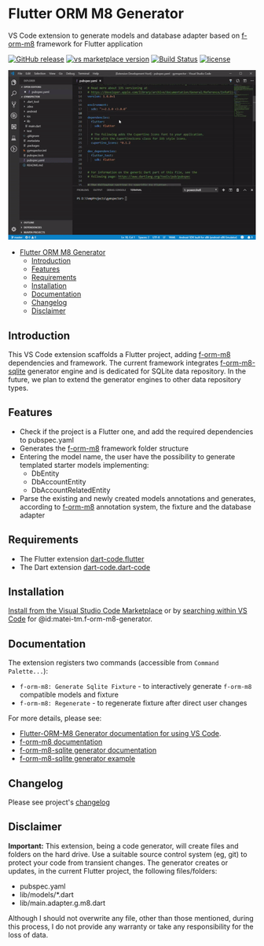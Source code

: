 # Flutter ORM M8 Generator

VS Code extension to generate models and database adapter based on [f-orm-m8](https://github.com/matei-tm/f-orm-m8) framework for Flutter application

[![GitHub release](https://img.shields.io/github/release-pre/matei-tm/vscode-f-orm-m8.svg)](https://github.com/matei-tm/vscode-f-orm-m8/releases/) 
[![vs marketplace version](https://img.shields.io/visual-studio-marketplace/v/matei-tm.f-orm-m8-generator.svg)](https://marketplace.visualstudio.com/items?itemName=matei-tm.f-orm-m8-generator) 
[![Build Status](https://matei-tm.visualstudio.com/vscode-f-orm-m8/_apis/build/status/matei-tm.vscode-f-orm-m8?branchName=master)](https://matei-tm.visualstudio.com/vscode-f-orm-m8/_build/latest?definitionId=2&branchName=master) 
[![license](https://img.shields.io/github/license/matei-tm/vscode-f-orm-m8.svg)](LICENSE)

![Showcase](https://github.com/matei-tm/vscode-f-orm-m8/blob/develop/docs/media/showcase.gif?raw=true)

- [Flutter ORM M8 Generator](#flutter-orm-m8-generator)
  - [Introduction](#introduction)
  - [Features](#features)
  - [Requirements](#requirements)
  - [Installation](#installation)
  - [Documentation](#documentation)
  - [Changelog](#changelog)
  - [Disclaimer](#disclaimer)

## Introduction

This VS Code extension scaffolds a Flutter project, adding [f-orm-m8](https://github.com/matei-tm/f-orm-m8) dependencies and framework.
The current framework integrates [f-orm-m8-sqlite](https://github.com/matei-tm/f-orm-m8-sqlite) generator engine and is dedicated for SQLite data repository.
In the future, we plan to extend the generator engines to other data repository types.

## Features

- Check if the project is a Flutter one, and add the required dependencies to pubspec.yaml
- Generates the [f-orm-m8](https://github.com/matei-tm/f-orm-m8) framework folder structure
- Entering the model name, the user have the possibility to generate templated starter models implementing:
  *  DbEntity
  *  DbAccountEntity
  *  DbAccountRelatedEntity
- Parse the existing and newly created models annotations and generates, according to [f-orm-m8](https://github.com/matei-tm/f-orm-m8) annotation system, the fixture and the database adapter

## Requirements

- The Flutter extension [dart-code.flutter](https://github.com/Dart-Code/Flutter) 
- The Dart extension [dart-code.dart-code](https://github.com/Dart-Code/Dart-Code)

## Installation

[Install from the Visual Studio Code Marketplace](https://marketplace.visualstudio.com/items?itemName=matei-tm.f-orm-m8-generator) or by [searching within VS Code](https://code.visualstudio.com/docs/editor/extension-gallery#_search-for-an-extension) for @id:matei-tm.f-orm-m8-generator.

## Documentation

The extension registers two commands (accessible from `Command Palette...`):

- `f-orm-m8: Generate Sqlite Fixture` - to interactively generate `f-orm-m8` compatible models and fixture
- `f-orm-m8: Regenerate` - to regenerate fixture after direct user changes

For more details, please see:

* [Flutter-ORM-M8 Generator documentation for using VS Code](https://matei-tm.github.io/vscode-f-orm-m8/).
* [f-orm-m8 documentation](https://github.com/matei-tm/f-orm-m8)
* [f-orm-m8-sqlite generator documentation](https://github.com/matei-tm/f-orm-m8-sqlite)
* [f-orm-m8-sqlite generator example](https://github.com/matei-tm/f-orm-m8-sqlite/tree/master/example)

## Changelog

Please see project's [changelog](https://github.com/matei-tm/vscode-f-orm-m8/blob/master/CHANGELOG.md) 

## Disclaimer

**Important:** 
This extension, being a code generator, will create files and folders on the hard drive. Use a suitable source control system (eg, git) to protect your code from transient changes. The generator creates or updates, in the current Flutter project, the following files/folders:

- pubspec.yaml
- lib/models/*.dart
- lib/main.adapter.g.m8.dart

Although I should not overwrite any file, other than those mentioned, during this process, I do not provide any warranty or take any responsibility for the loss of data.
